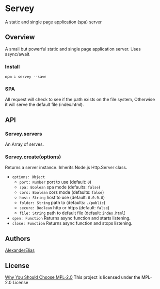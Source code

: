
# Servey
A static and single page application (spa) server

## Overview
A small but powerful static and single page application server. Uses async/await.

### Install
`npm i servey --save`

### SPA
All request will check to see if the path exists on the file system, Otherwise it will serve the default file (index.html).

## API

### Servey.servers
An Array of serves.

### Servey.create(options)
Returns a server instance. Inherits Node.js Http.Server class.
- `options: Object`
	- `port: Number` port to use (default: `0`)
	- `spa: Boolean` spa mode (defaults: `false`)
	- `cors: Boolean` cors mode (defaults: `false`)
	- `host: String` host to use (default: `0.0.0.0`)
	- `folder: String` path to (defaults: `./public`)
	- `secure: Boolean` http or https (default: `false`)
	- `file: String` path to default file (default: `index.html`)
- `open: Function` Returns async function and starts listening.
- `close: Function` Returns async function and stops listening.

## Authors
[AlexanderElias](https://github.com/AlexanderElias)

## License
[Why You Should Choose MPL-2.0](http://veldstra.org/2016/12/09/yoo-should-choose-mpl2-for-your-opensource-project.html)
This project is licensed under the MPL-2.0 License
